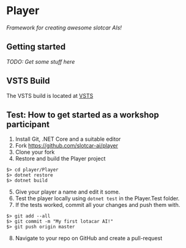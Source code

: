 Player
======
_Framework for creating awesome slotcar AIs!_

Getting started
---------------
_TODO: Get some stuff here_

VSTS Build
----------
The VSTS build is located at [VSTS](https://teodoran.visualstudio.com/slotcar-ai/_build/index?context=mine&path=%5C&definitionId=1&_a=completed)

Test: How to get started as a workshop participant
--------------------------------------------------
1. Install Git, .NET Core and a suitable editor
2. Fork https://github.com/slotcar-ai/player
3. Clone your fork
4. Restore and build the Player project
```
$> cd player/Player
$> dotnet restore
$> dotnet build
```
5. Give your player a name and edit it some.
6. Test the player locally using `dotnet test` in the Player.Test folder.
7. If the tests worked, commit all your changes and push them with.
```
$> git add --all
$> git commit -m "My first lotacar AI!"
$> git push origin master
```
8. Navigate to your repo on GitHub and create a pull-request